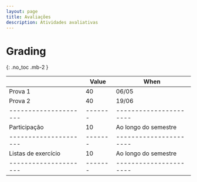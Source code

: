 ```yaml
---
layout: page
title: Avaliações
description: Atividades avaliativas
---
```


# Grading

{: .no_toc .mb-2 }

|                     | Value | When                 |
|---------------------|-------|----------------------|
| Prova 1             | 40    | 06/05                |
| Prova 2             | 40    | 19/06                |
|---------------------|-------|----------------------|
| Participação        | 10    | Ao longo do semestre |
|---------------------|-------|----------------------|
| Listas de exercício | 10    | Ao longo do semestre |
|---------------------|-------|----------------------|
